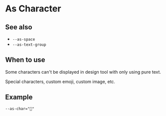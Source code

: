 # As Character

## See also

- `--as-space`
- `--as-text-group`

## When to use

Some characters can't be displayed in design tool with only using pure text.

Special characters, custom emoji, custom image, etc.

## Example

```
--as-char="🤔"
```
